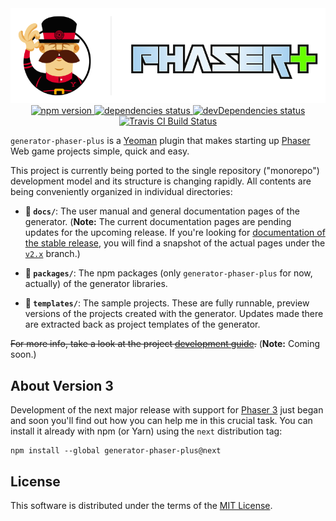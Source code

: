 <div align="center">
    <img src="docs/media/logo.png" alt="generator-phaser-plus logo" title="generator-phaser-plus">
    <div>
        <a href="https://www.npmjs.com/package/generator-phaser-plus">
            <img
                alt="npm version"
                src="https://img.shields.io/npm/v/generator-phaser-plus/next.svg?style=flat-square">
        </a>
        <a href="https://david-dm.org/rblopes/generator-phaser-plus?path=packages/generator-phaser-plus/">
            <img
                alt="dependencies status"
                src="https://david-dm.org/rblopes/generator-phaser-plus/status.svg?style=flat-square&path=packages/generator-phaser-plus">
        </a>
        <a href="https://david-dm.org/rblopes/generator-phaser-plus?path=packages/generator-phaser-plus/&type=dev">
            <img
                alt="devDependencies status"
                src="https://david-dm.org/rblopes/generator-phaser-plus/dev-status.svg?style=flat-square&path=packages/generator-phaser-plus">
        </a>
        <a href="https://travis-ci.org/rblopes/generator-phaser-plus">
            <img
                alt="Travis CI Build Status"
                src="https://img.shields.io/travis/rblopes/generator-phaser-plus.svg?style=flat-square">
        </a>
    </div>
</div>

`generator-phaser-plus` is a [Yeoman](http://yeoman.io/) plugin that makes starting up [Phaser](http://phaser.io/) Web game projects simple, quick and easy.

This project is currently being ported to the single repository ("monorepo") development model and its structure is changing rapidly. All contents are being conveniently organized in individual directories:

*   **:file_folder: `docs/`**: The user manual and general documentation pages of the generator. (**Note:** The current documentation pages are pending updates for the upcoming release. If you're looking for [documentation of the stable release](https://github.com/rblopes/generator-phaser-plus/blob/v2.x/docs/index.md#generator-phaser-plus-manual), you will find a snapshot of the actual pages under the [`v2.x`](https://github.com/rblopes/generator-phaser-plus/blob/v2.x/) branch.)

*   **:file_folder: `packages/`**: The npm packages (only `generator-phaser-plus` for now, actually) of the generator libraries.

*   **:file_folder: `templates/`**: The sample projects. These are fully runnable, preview versions of the projects created with the generator. Updates made there are extracted back as project templates of the generator.

~~For more info, take a look at the project [development guide](docs/dev-guide.md).~~ (**Note:** Coming soon.)


## About Version 3

Development of the next major release with support for [Phaser 3](https://github.com/photonstorm/phaser) just began and soon you'll find out how you can help me in this crucial task. You can install it already with npm (or Yarn) using the `next` distribution tag:

```
npm install --global generator-phaser-plus@next
```


## License

This software is distributed under the terms of the [MIT License](LICENSE.md).
